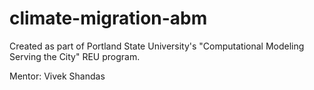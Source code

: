 # climate-migration-abm

Created as part of Portland State University's "Computational Modeling Serving the City" REU program.

Mentor: Vivek Shandas
